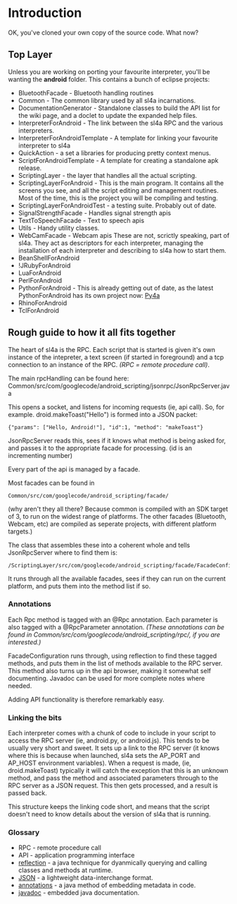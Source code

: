 # Introduction #

OK, you've cloned your own copy of the source code. What now?

## Top Layer ##
Unless you are working on porting your favourite interpreter, you'll be wanting the **android** folder.
This contains a bunch of eclipse projects:

  * BluetoothFacade - Bluetooth handling routines
  * Common - The common library used by all sl4a incarnations.
  * DocumentationGenerator - Standalone classes to build the API list for the wiki page, and a doclet to update the expanded help files.
  * InterpreterForAndroid - The link between the sl4a RPC and the various interpreters.
  * InterpreterForAndroidTemplate - A template for linking your favourite interpreter to sl4a
  * QuickAction - a set a libraries for producing pretty context menus.
  * ScriptForAndroidTemplate - A template for creating a standalone apk release.
  * ScriptingLayer - the layer that handles all the actual scripting.
  * ScriptingLayerForAndroid - This is the main program. It contains all the screens you see, and all the script editing and management routines. Most of the time, this is the project you will be compiling and testing.
  * ScriptingLayerForAndroidTest - a testing suite. Probably out of date.
  * SignalStrengthFacade - Handles signal strength apis
  * TextToSpeechFacade - Text to speech apis
  * Utils - Handy utility classes.
  * WebCamFacade - Webcam apis
These are not, scrictly speaking, part of sl4a. They act as descriptors for each interpreter, managing the installation of each interpreter and describing to sl4a how to start them.
  * BeanShellForAndroid
  * !JRubyForAndroid
  * LuaForAndroid
  * PerlForAndroid
  * PythonForAndroid - This is already getting out of date, as the latest PythonForAndroid has its own project now: [Py4a](http://code.google.com/p/python-for-android/)
  * RhinoForAndroid
  * TclForAndroid

## Rough guide to how it all fits together ##
The heart of sl4a is the RPC. Each script that is started is given it's own instance of the intepreter, a text screen (if started in foreground) and a tcp connection to an instance of the RPC. _(RPC = remote procedure call)_.

The main rpcHandling can be found here: Common/src/com/googlecode/android\_scripting/jsonrpc/JsonRpcServer.java

This opens a socket, and listens for incoming requests (ie, api call).
So, for example. droid.makeToast("Hello") is formed into a JSON packet:
```
{"params": ["Hello, Android!"], "id":1, "method": "makeToast"}
```

JsonRpcServer reads this, sees if it knows what method is being asked for, and passes it to the appropriate facade for processing. (id is an incrementing number)

Every part of the api is managed by a facade.

Most facades can be found in
```
Common/src/com/googlecode/android_scripting/facade/
```
(why aren't they all there? Because common is compiled with an SDK target of 3, to run on the widest range of platforms. The other facades (Bluetooth, Webcam, etc) are compiled as seperate projects, with different platform targets.)

The class that assembles these into a coherent whole and tells JsonRpcServer where to find them is:
```
/ScriptingLayer/src/com/googlecode/android_scripting/facade/FacadeConfiguration.java
```
It runs through all the available facades, sees if they can run on the current platform, and puts them into the method list if so.

### Annotations ###
Each Rpc method is tagged with an @Rpc annotation. Each parameter is also tagged with a @RpcParameter annotation. _(These annotations can be found in Common/src/com/googlecode/android\_scripting/rpc/, if you are interested.)_

FacadeConfiguration runs through, using reflection to find these tagged methods, and puts them in the list of methods available to the RPC server. This method also turns up in the api browser, making it somewhat self documenting. Javadoc can be used for more complete notes where needed.

Adding API functionality is therefore remarkably easy.

### Linking the bits ###
Each interpreter comes with a chunk of code to include in your script to access the RPC server (ie, android.py, or android.js).
This tends to be usually very short and sweet. It sets up a link to the RPC server (it knows where this is because when launched, sl4a sets the AP\_PORT and AP\_HOST environment variables). When a request is made, (ie, droid.makeToast) typically it will catch the exception that this is an unknown method, and pass the method and associated parameters through to the RPC server as a JSON request.
This then gets processed, and a result is passed back.

This structure keeps the linking code short, and means that the script doesn't need to know details about the version of sl4a that is running.

### Glossary ###
  * RPC - remote procedure call
  * API - application programming interface
  * [reflection](http://java.sun.com/developer/technicalArticles/ALT/Reflection) -  a java technique for dyanmically querying and calling classes and methods at runtime.
  * [JSON](http://www.json.org/) - a lightweight data-interchange format.
  * [annotations](http://download.oracle.com/javase/1.5.0/docs/guide/language/annotations.html) - a java method of embedding metadata in code.
  * [javadoc](http://download.oracle.com/javase/1.5.0/docs/guide/javadoc/index.html) - embedded java documentation.